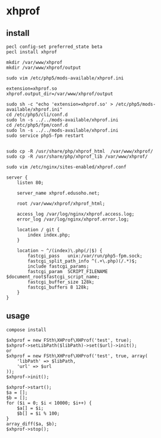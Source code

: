 # xhprof

## install

    pecl config-set preferred_state beta
    pecl install xhprof
    
    mkdir /var/www/xhprof 
    mkdir /var/www/xhprof/output
    
    sudo vim /etc/php5/mods-available/xhprof.ini
    
    extension=xhprof.so
    xhprof.output_dir=/var/www/xhprof/output
    
    sudo sh -c "echo 'extension=xhprof.so' > /etc/php5/mods-available/xhprof.ini"
    cd /etc/php5/cli/conf.d
    sudo ln -s ../../mods-available/xhprof.ini
    cd /etc/php5/fpm/conf.d
    sudo ln -s ../../mods-available/xhprof.ini
    sudo service php5-fpm restart
    
    
    sudo cp -R /usr/share/php/xhprof_html  /var/www/xhprof/
    sudo cp -R /usr/share/php/xhprof_lib /var/www/xhprof/
    
    sudo vim /etc/nginx/sites-enabled/xhprof.conf
    
    server {
        listen 80;
    
        server_name xhprof.edusoho.net;
    
        root /var/www/xhprof/xhprof_html;
    
        access_log /var/log/nginx/xhprof.access.log;
        error_log /var/log/nginx/xhprof.error.log;
    
        location / git {
            index index.php;
        }
    
        location ~ ^/(index)\.php(/|$) {
            fastcgi_pass   unix:/var/run/php5-fpm.sock;
            fastcgi_split_path_info ^(.+\.php)(/.*)$;
            include fastcgi_params; 
            fastcgi_param  SCRIPT_FILENAME    $document_root$fastcgi_script_name;
            fastcgi_buffer_size 128k;
            fastcgi_buffers 8 128k;
        }
    }
    
## usage

    compose install 
    
    $xhprof = new FSth\XHProf\XHProf('test', true);
    $xhprof->setLibPath($libPath)->set($url)->init();
    or
    $xhprof = new FSth\XHProf\XHProf('test', true, array(
        'libPath' => $libPath,
        'url' => $url
    ));
    $xhprof->init();
    
    $xhprof->start();
    $a = [];
    $b = [];
    for ($i = 0; $i < 10000; $i++) {
        $a[] = $i;
        $b[] = $i % 100;
    }
    array_diff($a, $b);
    $xhprof->stop();
    
 